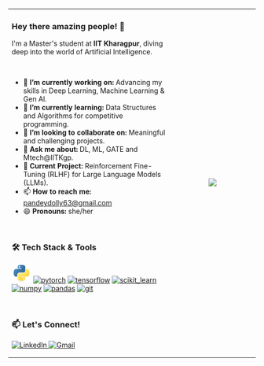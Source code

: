 <table>
<tr>
<td width="65%">

### Hey there amazing people! 👋

I'm a Master's student at **IIT Kharagpur**, diving deep into the world of Artificial Intelligence. 

<br>

- 🔭 **I’m currently working on:** Advancing my skills in Deep Learning, Machine Learning & Gen AI.
- 🌱 **I’m currently learning:** Data Structures and Algorithms for competitive programming.
- 👯 **I’m looking to collaborate on:** Meaningful and challenging projects.
- 🤔 **Ask me about:** DL, ML, GATE and Mtech@IITKgp.
- 🤔 **Current Project:** Reinforcement Fine-Tuning (RLHF) for Large Language Models (LLMs).
- 📫 **How to reach me:** [pandeydolly63@gmail.com](mailto:pandeydolly63@gmail.com)
- 😄 **Pronouns:** she/her


<br>

### 🛠️ Tech Stack & Tools

<p align="left">
  <a href="https://www.python.org" target="_blank" rel="noreferrer"><img src="https://raw.githubusercontent.com/devicons/devicon/master/icons/python/python-original.svg" alt="python" width="40" height="40"/></a>
  <a href="https://pytorch.org/" target="_blank" rel="noreferrer"><img src="https://cdn.jsdelivr.net/gh/devicons/devicon/icons/pytorch/pytorch-original.svg" alt="pytorch" width="40" height="40"/></a>
  <a href="https://www.tensorflow.org" target="_blank" rel="noreferrer"><img src="https://www.vectorlogo.zone/logos/tensorflow/tensorflow-icon.svg" alt="tensorflow" width="40" height="40"/></a>
  <a href="https://scikit-learn.org/" target="_blank" rel="noreferrer"><img src="https://upload.wikimedia.org/wikipedia/commons/0/05/Scikit_learn_logo_small.svg" alt="scikit_learn" width="40" height="40"/></a>
  <a href="https://numpy.org/" target="_blank" rel="noreferrer"><img src="https://cdn.jsdelivr.net/gh/devicons/devicon/icons/numpy/numpy-original.svg" alt="numpy" width="40" height="40"/></a>
  <a href="https://pandas.pydata.org/" target="_blank" rel="noreferrer"><img src="https://cdn.jsdelivr.net/gh/devicons/devicon/icons/pandas/pandas-original.svg" alt="pandas" width="40" height="40"/></a>
  <a href="https://git-scm.com/" target="_blank" rel="noreferrer"><img src="https://www.vectorlogo.zone/logos/git-scm/git-scm-icon.svg" alt="git" width="40" height="40"/></a>
</p>

<br>

### 📫 Let's Connect!

<p align="left">
  <a href="https://www.linkedin.com/in/dolly-pandey-0b00a0267/" target="_blank">
    <img src="https://img.shields.io/badge/LinkedIn-0077B5?style=for-the-badge&logo=linkedin&logoColor=white" alt="LinkedIn"/>
  </a>
  <a href="mailto:pandeydolly63@gmail.com">
    <img src="https://img.shields.io/badge/Gmail-D14836?style=for-the-badge&logo=gmail&logoColor=white" alt="Gmail"/>
  </a>
</p>

</td>
<td width="35%" align="center">
  <img src="https://cdn.dribbble.com/users/1162077/screenshots/3848914/media/32097c2723425a7ad64b9117621cb443.gif" width="300" />
</td>
</tr>
</table>

<br>


